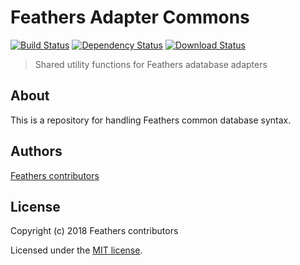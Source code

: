 # Feathers Adapter Commons

[![Build Status](https://travis-ci.org/feathersjs/feathers.png?branch=master)](https://travis-ci.org/feathersjs/feathers)
[![Dependency Status](https://img.shields.io/david/feathersjs/feathers.svg?style=flat-square&path=packages/adapter-commons)](https://david-dm.org/feathersjs/feathers?path=packages/adapter-commons)
[![Download Status](https://img.shields.io/npm/dm/@feathersjs/adapter-commons.svg?style=flat-square)](https://www.npmjs.com/package/@feathersjs/adapter-commons)

> Shared utility functions for Feathers adatabase adapters

## About

This is a repository for handling Feathers common database syntax.


## Authors

[Feathers contributors](https://github.com/feathersjs/adapter-commons/graphs/contributors)

## License

Copyright (c) 2018 Feathers contributors

Licensed under the [MIT license](LICENSE).
